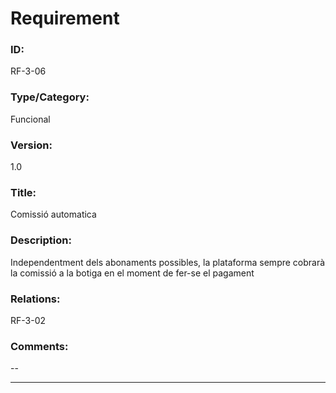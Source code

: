 # Requirement

### ID:
RF-3-06

### Type/Category:
Funcional

### Version:
1.0

### Title:
Comissió automatica

### Description:
Independentment dels abonaments possibles, la plataforma sempre cobrarà la comissió a la botiga en el moment de fer-se el pagament

### Relations:
RF-3-02

### Comments:
--

---